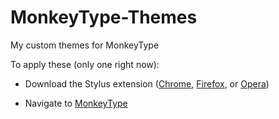 # MonkeyType-Themes
My custom themes for MonkeyType

To apply these (only one right now):

- Download the Stylus extension ([Chrome](https://chrome.google.com/webstore/detail/stylus/clngdbkpkpeebahjckkjfobafhncgmne?hl=en), [Firefox](https://addons.mozilla.org/en-US/firefox/addon/styl-us/), or [Opera](https://addons.opera.com/en/extensions/details/stylus/))

- Navigate to [MonkeyType](https://monkeytype.com)

